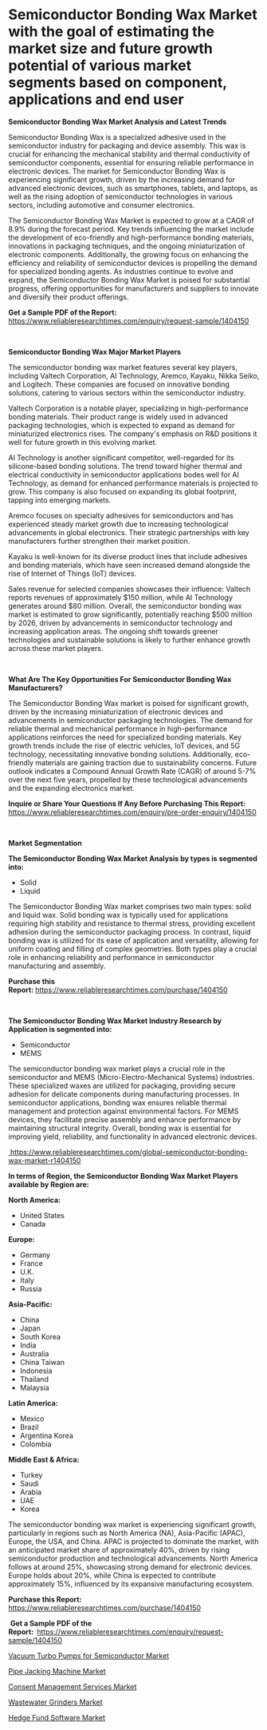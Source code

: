 <p><h1>Semiconductor Bonding Wax Market with the goal of estimating the market size and future growth potential of various market segments based on component, applications and end user</h1></p><p><strong>Semiconductor Bonding Wax Market Analysis and Latest Trends</strong></p>
<p><p>Semiconductor Bonding Wax is a specialized adhesive used in the semiconductor industry for packaging and device assembly. This wax is crucial for enhancing the mechanical stability and thermal conductivity of semiconductor components, essential for ensuring reliable performance in electronic devices. The market for Semiconductor Bonding Wax is experiencing significant growth, driven by the increasing demand for advanced electronic devices, such as smartphones, tablets, and laptops, as well as the rising adoption of semiconductor technologies in various sectors, including automotive and consumer electronics.</p><p>The Semiconductor Bonding Wax Market is expected to grow at a CAGR of 8.9% during the forecast period. Key trends influencing the market include the development of eco-friendly and high-performance bonding materials, innovations in packaging techniques, and the ongoing miniaturization of electronic components. Additionally, the growing focus on enhancing the efficiency and reliability of semiconductor devices is propelling the demand for specialized bonding agents. As industries continue to evolve and expand, the Semiconductor Bonding Wax Market is poised for substantial progress, offering opportunities for manufacturers and suppliers to innovate and diversify their product offerings.</p></p>
<p><strong>Get a Sample PDF of the Report:&nbsp;</strong> <a href="https://www.reliableresearchtimes.com/enquiry/request-sample/1404150?utm_campaign=1582&utm_medium=2&utm_source=Github&utm_content=ia&utm_term=23102024&utm_id=semiconductor-bonding-wax">https://www.reliableresearchtimes.com/enquiry/request-sample/1404150</a></p>
<p>&nbsp;</p>
<p><strong>Semiconductor Bonding Wax Major Market Players</strong></p>
<p><p>The semiconductor bonding wax market features several key players, including Valtech Corporation, AI Technology, Aremco, Kayaku, Nikka Seiko, and Logitech. These companies are focused on innovative bonding solutions, catering to various sectors within the semiconductor industry.</p><p>Valtech Corporation is a notable player, specializing in high-performance bonding materials. Their product range is widely used in advanced packaging technologies, which is expected to expand as demand for miniaturized electronics rises. The company's emphasis on R&D positions it well for future growth in this evolving market.</p><p>AI Technology is another significant competitor, well-regarded for its silicone-based bonding solutions. The trend toward higher thermal and electrical conductivity in semiconductor applications bodes well for AI Technology, as demand for enhanced performance materials is projected to grow. This company is also focused on expanding its global footprint, tapping into emerging markets.</p><p>Aremco focuses on specialty adhesives for semiconductors and has experienced steady market growth due to increasing technological advancements in global electronics. Their strategic partnerships with key manufacturers further strengthen their market position.</p><p>Kayaku is well-known for its diverse product lines that include adhesives and bonding materials, which have seen increased demand alongside the rise of Internet of Things (IoT) devices. </p><p>Sales revenue for selected companies showcases their influence: Valtech reports revenues of approximately $150 million, while AI Technology generates around $80 million. Overall, the semiconductor bonding wax market is estimated to grow significantly, potentially reaching $500 million by 2026, driven by advancements in semiconductor technology and increasing application areas. The ongoing shift towards greener technologies and sustainable solutions is likely to further enhance growth across these market players.</p></p>
<p>&nbsp;</p>
<p><strong>What Are The Key Opportunities For Semiconductor Bonding Wax Manufacturers?</strong></p>
<p><p>The Semiconductor Bonding Wax market is poised for significant growth, driven by the increasing miniaturization of electronic devices and advancements in semiconductor packaging technologies. The demand for reliable thermal and mechanical performance in high-performance applications reinforces the need for specialized bonding materials. Key growth trends include the rise of electric vehicles, IoT devices, and 5G technology, necessitating innovative bonding solutions. Additionally, eco-friendly materials are gaining traction due to sustainability concerns. Future outlook indicates a Compound Annual Growth Rate (CAGR) of around 5-7% over the next five years, propelled by these technological advancements and the expanding electronics market.</p></p>
<p><strong>Inquire or Share Your Questions If Any Before Purchasing This Report:</strong> <a href="https://www.reliableresearchtimes.com/enquiry/pre-order-enquiry/1404150?utm_campaign=1582&utm_medium=2&utm_source=Github&utm_content=ia&utm_term=23102024&utm_id=semiconductor-bonding-wax">https://www.reliableresearchtimes.com/enquiry/pre-order-enquiry/1404150</a></p>
<p>&nbsp;</p>
<p><strong>Market Segmentation</strong></p>
<p><strong>The Semiconductor Bonding Wax Market Analysis by types is segmented into:</strong></p>
<p><ul><li>Solid</li><li>Liquid</li></ul></p>
<p><p>The Semiconductor Bonding Wax market comprises two main types: solid and liquid wax. Solid bonding wax is typically used for applications requiring high stability and resistance to thermal stress, providing excellent adhesion during the semiconductor packaging process. In contrast, liquid bonding wax is utilized for its ease of application and versatility, allowing for uniform coating and filling of complex geometries. Both types play a crucial role in enhancing reliability and performance in semiconductor manufacturing and assembly.</p></p>
<p><strong>Purchase this Report:&nbsp;</strong><a href="https://www.reliableresearchtimes.com/purchase/1404150?utm_campaign=1582&utm_medium=2&utm_source=Github&utm_content=ia&utm_term=23102024&utm_id=semiconductor-bonding-wax">https://www.reliableresearchtimes.com/purchase/1404150</a></p>
<p>&nbsp;</p>
<p><strong>The Semiconductor Bonding Wax Market Industry Research by Application is segmented into:</strong></p>
<p><ul><li>Semiconductor</li><li>MEMS</li></ul></p>
<p><p>The semiconductor bonding wax market plays a crucial role in the semiconductor and MEMS (Micro-Electro-Mechanical Systems) industries. These specialized waxes are utilized for packaging, providing secure adhesion for delicate components during manufacturing processes. In semiconductor applications, bonding wax ensures reliable thermal management and protection against environmental factors. For MEMS devices, they facilitate precise assembly and enhance performance by maintaining structural integrity. Overall, bonding wax is essential for improving yield, reliability, and functionality in advanced electronic devices.</p></p>
<p><a href="https://www.reliableresearchtimes.com/global-semiconductor-bonding-wax-market-r1404150?utm_campaign=1582&utm_medium=2&utm_source=Github&utm_content=ia&utm_term=23102024&utm_id=semiconductor-bonding-wax">&nbsp;https://www.reliableresearchtimes.com/global-semiconductor-bonding-wax-market-r1404150</a></p>
<p><strong>In terms of Region, the Semiconductor Bonding Wax Market Players available by Region are:</strong></p>
<p>
    <p> <strong> North America: </strong>
        <ul>
            <li>United States</li>
            <li>Canada</li>
        </ul>
        </p> 
    <p> <strong> Europe: </strong>
        <ul>
            <li>Germany</li>
            <li>France</li>
            <li>U.K.</li>
            <li>Italy</li>
            <li>Russia</li>
        </ul>
        </p> 
    <p> <strong> Asia-Pacific: </strong>
        <ul>
            <li>China</li>
            <li>Japan</li>
            <li>South Korea</li>
            <li>India</li>
            <li>Australia</li>
            <li>China Taiwan</li>
            <li>Indonesia</li>
            <li>Thailand</li>
            <li>Malaysia</li>
        </ul>
        </p> 
    <p> <strong> Latin America: </strong>
        <ul>
            <li>Mexico</li>
            <li>Brazil</li>
            <li>Argentina Korea</li>
            <li>Colombia</li>
        </ul>
        </p> 
    <p> <strong> Middle East & Africa: </strong>
        <ul>
            <li>Turkey</li>
            <li>Saudi</li>
            <li>Arabia</li>
            <li>UAE</li>
            <li>Korea</li>
        </ul>
    </p>
    </p>
<p><p>The semiconductor bonding wax market is experiencing significant growth, particularly in regions such as North America (NA), Asia-Pacific (APAC), Europe, the USA, and China. APAC is projected to dominate the market, with an anticipated market share of approximately 40%, driven by rising semiconductor production and technological advancements. North America follows at around 25%, showcasing strong demand for electronic devices. Europe holds about 20%, while China is expected to contribute approximately 15%, influenced by its expansive manufacturing ecosystem.</p></p>
<p><strong>Purchase this Report: </strong><a href="https://www.reliableresearchtimes.com/purchase/1404150?utm_campaign=1582&utm_medium=2&utm_source=Github&utm_content=ia&utm_term=23102024&utm_id=semiconductor-bonding-wax">https://www.reliableresearchtimes.com/purchase/1404150</a></p>
<p>&nbsp;<strong>Get a Sample PDF of the Report:&nbsp;&nbsp;</strong><a href="https://www.reliableresearchtimes.com/enquiry/request-sample/1404150?utm_campaign=1582&utm_medium=2&utm_source=Github&utm_content=ia&utm_term=23102024&utm_id=semiconductor-bonding-wax">https://www.reliableresearchtimes.com/enquiry/request-sample/1404150</a></p>
<p><strong></strong></p>
<p><p><a href="https://github.com/AshikRahman991/Market-Research-Report-List-1/blob/main/vacuum-turbo-pumps-for-semiconductor-market.md?utm_campaign=1582&utm_medium=2&utm_source=Github&utm_content=ia&utm_term=23102024&utm_id=semiconductor-bonding-wax">Vacuum Turbo Pumps for Semiconductor Market</a></p><p><a href="https://issuu.com/reportprime-2/docs/pipe-jacking-machine-market-size-20_a795b3a44c3319?utm_campaign=1582&utm_medium=2&utm_source=Github&utm_content=ia&utm_term=23102024&utm_id=semiconductor-bonding-wax">Pipe Jacking Machine Market</a></p><p><a href="https://www.linkedin.com/pulse/consent-management-services-market-transformation-comparative-iowtf?utm_campaign=1582&utm_medium=2&utm_source=Github&utm_content=ia&utm_term=23102024&utm_id=semiconductor-bonding-wax">Consent Management Services Market</a></p><p><a href="https://issuu.com/reportprime-2/docs/wastewater-grinders-market-size-203_b6d139a610b83f?utm_campaign=1582&utm_medium=2&utm_source=Github&utm_content=ia&utm_term=23102024&utm_id=semiconductor-bonding-wax">Wastewater Grinders Market</a></p><p><a href="https://www.linkedin.com/pulse/hedge-fund-software-market-strategic-insights-product-zkbaf?utm_campaign=1582&utm_medium=2&utm_source=Github&utm_content=ia&utm_term=23102024&utm_id=semiconductor-bonding-wax">Hedge Fund Software Market</a></p></p>